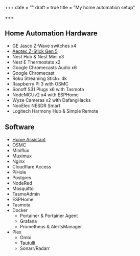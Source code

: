+++
date = ""
draft = true
title = "My home automation setup"

+++

## Home Automation Hardware

* GE Jasco Z-Wave switches x4
* [Aeotec Z-Stick Gen 5](https://aeotec.com/z-wave-usb-stick/)
* Nest Hub & Nest Mini x3
* Nest E Thermostats x2
* Google Chromecasts Audio x6
* Google Chromecast
* Roku Streaming Stick+ 4k
* Raspberry Pi 3 with OSMC
* Sonoff S31 Plugs x6 with Tasmota
* NodeMCUv2 x4 with ESPHome
* Wyze Cameras x2 with DafangHacks
* NooElec NESDR Smart
* Logitech Harmony Hub & Simple Remote

## Software

* [Home Assistant](https://www.home-assistant.io/)
* OSMC
* Miniflux
* Muximux
* Nginx
* Cloudflare Access
* PiHole
* Postgres
* NodeRed
* Mosquitto
* TasmoAdmin
* ESPHome
* Tasmota
* Docker
  * Portainer & Portainer Agent
  * Grafana
  * Prometheus & AlertsManager
* Plex
  * Ombi
  * Tautulli
  * Sonarr/Radarr